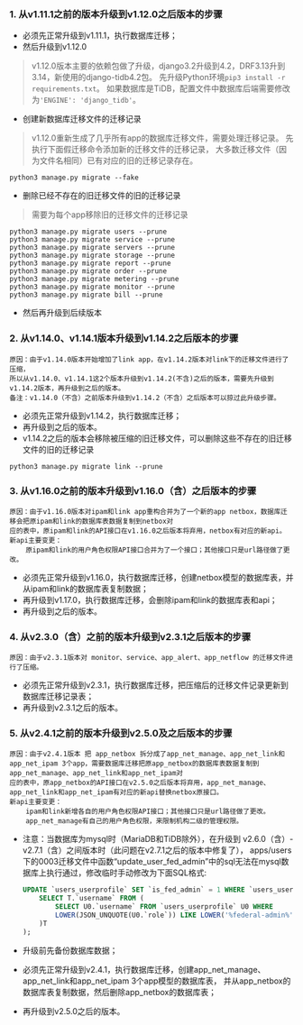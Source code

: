 ### 1. 从v1.11.1之前的版本升级到v1.12.0之后版本的步骤
* 必须先正常升级到v1.11.1，执行数据库迁移；
* 然后升级到v1.12.0
>v1.12.0版本主要的依赖包做了升级，django3.2升级到4.2，DRF3.13升到3.14，新使用的django-tidb4.2包。
> 先升级Python环境`pip3 install -r requirements.txt`。
如果数据库是TiDB，配置文件中数据库后端需要修改为`'ENGINE': 'django_tidb'`。
* 创建新数据库迁移文件的迁移记录  
>v1.12.0重新生成了几乎所有app的数据库迁移文件，需要处理迁移记录。
先执行下面假迁移命令添加新的迁移文件的迁移记录，
大多数迁移文件（因为文件名相同）已有对应的旧的迁移记录存在。  
```
python3 manage.py migrate --fake
```

* 删除已经不存在的旧迁移文件的旧的迁移记录
>需要为每个app移除旧的迁移文件的迁移记录
```
python3 manage.py migrate users --prune
python3 manage.py migrate service --prune
python3 manage.py migrate servers --prune
python3 manage.py migrate storage --prune
python3 manage.py migrate report --prune
python3 manage.py migrate order --prune
python3 manage.py migrate metering --prune
python3 manage.py migrate monitor --prune
python3 manage.py migrate bill --prune
```
* 然后再升级到后续版本


### 2. 从v1.14.0、v1.14.1版本升级到v1.14.2之后版本的步骤
    原因：由于v1.14.0版本开始增加了link app，在v1.14.2版本对link下的迁移文件进行了压缩，
    所以从v1.14.0、v1.14.1这2个版本升级到v1.14.2(不含)之后的版本，需要先升级到v1.14.2版本，再升级到之后的版本。
    备注：v1.14.0（不含）之前版本升级到v1.14.2（不含）之后版本可以掠过此升级步骤。

* 必须先正常升级到v1.14.2，执行数据库迁移；
* 再升级到之后的版本。
* v1.14.2之后的版本会移除被压缩的旧迁移文件，可以删除这些不存在的旧迁移文件的旧的迁移记录
```
python3 manage.py migrate link --prune
```

### 3. 从v1.16.0之前的版本升级到v1.16.0（含）之后版本的步骤
    原因：由于v1.16.0版本对ipam和link app重构合并为了一个新的app netbox，数据库迁移会把原ipam和link的数据库表数据复制到netbox对
    应的表中，原ipam和link的API接口在v1.16.0之后版本将弃用，netbox有对应的新api。
    新api主要变更：
        原ipam和link的用户角色权限API接口合并为了一个接口；其他接口只是url路径做了更改。

* 必须先正常升级到v1.16.0，执行数据库迁移，创建netbox模型的数据库表，并从ipam和link的数据库表复制数据；
* 再升级到v1.17.0，执行数据库迁移，会删除ipam和link的数据库表和api；
* 再升级到之后的版本。


### 4. 从v2.3.0（含）之前的版本升级到v2.3.1之后版本的步骤
    原因：由于v2.3.1版本对 monitor、service、app_alert、app_netflow 的迁移文件进行了压缩。

* 必须先正常升级到v2.3.1，执行数据库迁移，把压缩后的迁移文件记录更新到数据库迁移记录表；
* 再升级到v2.3.1之后的版本。


### 5. 从v2.4.1之前的版本升级到v2.5.0及之后版本的步骤
    原因：由于v2.4.1版本 把 app_netbox 拆分成了app_net_manage、app_net_link和app_net_ipam 3个app，需要数据库迁移把原app_netbox的数据库表数据复制到app_net_manage、app_net_link和app_net_ipam对
    应的表中，原app_netbox的API接口在v2.5.0之后版本将弃用，app_net_manage、app_net_link和app_net_ipam有对应的新api替换netbox原接口。
    新api主要变更：
        ipam和link新增各自的用户角色权限API接口；其他接口只是url路径做了更改。
        app_net_manage有自己的用户角色权限，来限制机构二级的管理权限。

* 注意：当数据库为mysql时（MariaDB和TiDB除外），在升级到 v2.6.0（含）- v2.7.1（含）之间版本时（此问题在v2.7.1之后的版本中修复了），
  apps/users下的0003迁移文件中函数“update_user_fed_admin”中的sql无法在mysql数据库上执行通过，修改临时手动修改为下面SQL格式:
    ```sql
    UPDATE `users_userprofile` SET `is_fed_admin` = 1 WHERE `users_userprofile`.`username` IN (
        SELECT T.`username` FROM (
            SELECT U0.`username` FROM `users_userprofile` U0 WHERE
            LOWER(JSON_UNQUOTE(U0.`role`)) LIKE LOWER('%federal-admin%')
        )T
    );
    ```


* 升级前先备份数据库数据；
* 必须先正常升级到v2.4.1，执行数据库迁移，创建app_net_manage、app_net_link和app_net_ipam 3个app模型的数据库表，
  并从app_netbox的数据库表复制数据，然后删除app_netbox的数据库表；
* 再升级到v2.5.0之后的版本。
